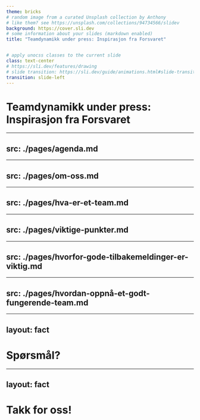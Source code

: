 ```yaml
---
theme: bricks
# random image from a curated Unsplash collection by Anthony
# like them? see https://unsplash.com/collections/94734566/slidev
background: https://cover.sli.dev
# some information about your slides (markdown enabled)
title: "Teamdynamikk under press: Inspirasjon fra Forsvaret"


# apply unocss classes to the current slide
class: text-center
# https://sli.dev/features/drawing
# slide transition: https://sli.dev/guide/animations.html#slide-transitions
transition: slide-left
---
```


# Teamdynamikk under press: Inspirasjon fra Forsvaret

---
src: ./pages/agenda.md
---

---
src: ./pages/om-oss.md
---

---
src: ./pages/hva-er-et-team.md
---

---
src: ./pages/viktige-punkter.md
---

---
src: ./pages/hvorfor-gode-tilbakemeldinger-er-viktig.md
---

---
src: ./pages/hvordan-oppnå-et-godt-fungerende-team.md
---

---
layout: fact
---

# Spørsmål?

---
layout: fact
---

# Takk for oss!